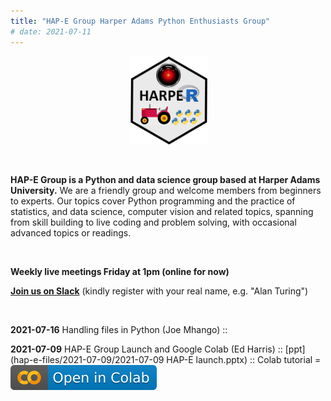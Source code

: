 ```yaml
---
title: "HAP-E Group Harper Adams Python Enthusiasts Group"
# date: 2021-07-11
---
```


<center>
   <img src="../img/HAP-E-logo.png" alt="HARUG" width="125"/>
</center>

&nbsp;

**HAP-E Group is a Python and data science group based at Harper Adams University.** We are a friendly group and welcome members from beginners to experts.  Our topics cover Python programming and the practice of statistics, and data science, computer vision and related topics, spanning from skill building to live coding and problem solving, with occasional advanced topics or readings.

&nbsp;

**Weekly live meetings Friday at 1pm (online for now)**

[**Join us on Slack**](https://join.slack.com/t/harper-adams-rug/shared_invite/zt-azcm9z6s-WsY9JXvAs8DW1DLQuU3USg) (kindly register with your real name, e.g. "Alan Turing")

&nbsp;

**2021-07-16** Handling files in Python (Joe Mhango) ::

**2021-07-09** HAP-E Group Launch and Google Colab (Ed Harris) ::
[ppt](hap-e-files/2021-07-09/2021-07-09 HAP-E launch.pptx) :: Colab tutorial =  <a href="https://colab.research.google.com/github/ha-data-science/ha-data-science.github.io/blob/main/pages/hap-e-files/2021-07-09/HAP-E-colab-tutorial.ipynb" target="_blank">
    <img class="colab-badge" src="../img/colab-open.svg" alt="Colab Notebook"/>
  </a>
 


 
&nbsp;

